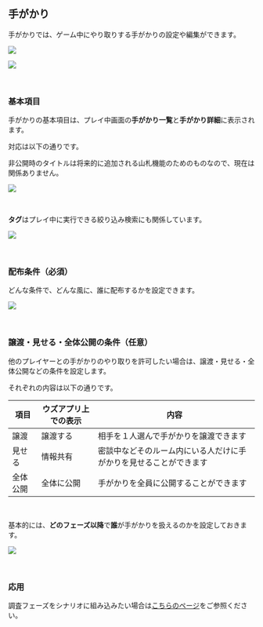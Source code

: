 ## 手がかり

手がかりでは、ゲーム中にやり取りする手がかりの設定や編集ができます。

![](../../images/clue0.png)

![](../../images/clue1.png)

<br>

### 基本項目

手がかりの基本項目は、プレイ中画面の**手がかり一覧**と**手がかり詳細**に表示されます。

対応は以下の通りです。

非公開時のタイトルは将来的に追加される山札機能のためのものなので、現在は関係ありません。

![](../../images/clue2.png)

<br>

**タグ**はプレイ中に実行できる絞り込み検索にも関係しています。

![](../../images/clue5.png)

<br>

### 配布条件（必須）

どんな条件で、どんな風に、誰に配布するかを設定できます。

![](../../images/clue3.png)

<br>

### 譲渡・見せる・全体公開の条件（任意）

他のプレイヤーとの手がかりのやり取りを許可したい場合は、譲渡・見せる・全体公開などの条件を設定します。

それぞれの内容は以下の通りです。

| 項目                 | ウズアプリ上での表示           | 内容             |
| -------------------- | ----------------------------- | ------------------------------------- |
| 譲渡     | 譲渡する | 相手を１人選んで手がかりを譲渡できます |
| 見せる   | 情報共有 | 密談中などそのルーム内にいる人だけに手がかりを見せることができます     |
| 全体公開   | 全体に公開  | 手がかりを全員に公開することができます      |

<br>

基本的には、**どのフェーズ以降**で**誰**が手がかりを扱えるのかを設定しておきます。

![](../../images/clue4.png)

<br>

### 応用

調査フェーズをシナリオに組み込みたい場合は[こちらのページ](../advanced/investigation.md)をご参照ください。



